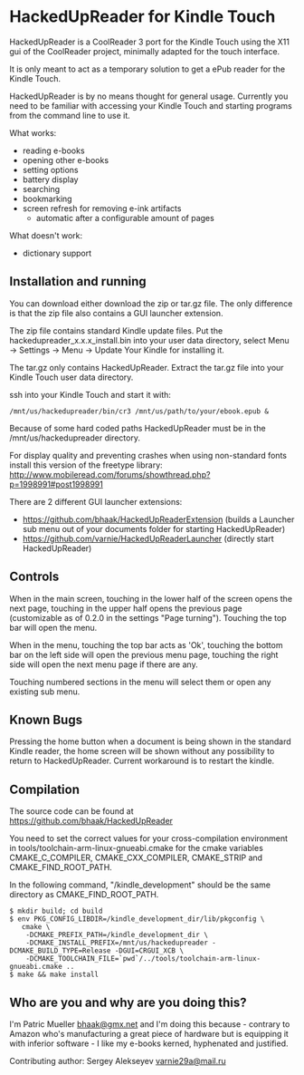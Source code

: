 HackedUpReader for Kindle Touch
===============================

HackedUpReader is a CoolReader 3 port for the Kindle Touch using the X11
gui of the CoolReader project, minimally adapted for the touch interface.

It is only meant to act as a temporary solution to get a ePub reader for
the Kindle Touch.

HackedUpReader is by no means thought for general usage. Currently you
need to be familiar with accessing your Kindle Touch and starting
programs from the command line to use it.

What works:
 - reading e-books
 - opening other e-books
 - setting options
 - battery display
 - searching
 - bookmarking
 - screen refresh for removing e-ink artifacts
   * automatic after a configurable amount of pages

What doesn't work:
 - dictionary support


Installation and running
------------------------
You can download either download the zip or tar.gz file. The only
difference is that the zip file also contains a GUI launcher
extension.

The zip file contains standard Kindle update files. Put the
hackedupreader_x.x.x_install.bin into your user data directory,
select Menu -> Settings -> Menu -> Update Your Kindle for installing
it.


The tar.gz only contains HackedUpReader. Extract the tar.gz file into
your Kindle Touch user data directory.

ssh into your Kindle Touch and start it with:

    /mnt/us/hackedupreader/bin/cr3 /mnt/us/path/to/your/ebook.epub &

Because of some hard coded paths HackedUpReader must be in
the /mnt/us/hackedupreader directory.


For display quality and preventing crashes when using non-standard fonts install this version of the freetype library: http://www.mobileread.com/forums/showthread.php?p=1998991#post1998991


There are 2 different GUI launcher extensions:
 - https://github.com/bhaak/HackedUpReaderExtension (builds a Launcher sub menu out of your documents folder for starting HackedUpReader)
 - https://github.com/varnie/HackedUpReaderLauncher (directly start HackedUpReader)


Controls
--------
When in the main screen, touching in the lower half of the screen
opens the next page, touching in the upper half opens the previous
page (customizable as of 0.2.0 in the settings "Page turning").
Touching the top bar will open the menu.

When in the menu, touching the top bar acts as 'Ok', touching the
bottom bar on the left side will open the previous menu page,
touching the right side will open the next menu page if there are any.

Touching numbered sections in the menu will select them or open any
existing sub menu.


Known Bugs
----------
Pressing the home button when a document is being shown in the standard
Kindle reader, the home screen will be shown without any possibility to
return to HackedUpReader. Current workaround is to restart the kindle.


Compilation
------------
The source code can be found at https://github.com/bhaak/HackedUpReader

You need to set the correct values for your cross-compilation
environment in tools/toolchain-arm-linux-gnueabi.cmake for the cmake
variables CMAKE_C_COMPILER, CMAKE_CXX_COMPILER, CMAKE_STRIP and
CMAKE_FIND_ROOT_PATH.

In the following command, "/kindle_development" should be the same
directory as CMAKE_FIND_ROOT_PATH.

    $ mkdir build; cd build
    $ env PKG_CONFIG_LIBDIR=/kindle_development_dir/lib/pkgconfig \
       cmake \
        -DCMAKE_PREFIX_PATH=/kindle_development_dir \
        -DCMAKE_INSTALL_PREFIX=/mnt/us/hackedupreader -DCMAKE_BUILD_TYPE=Release -DGUI=CRGUI_XCB \
        -DCMAKE_TOOLCHAIN_FILE=`pwd`/../tools/toolchain-arm-linux-gnueabi.cmake ..
    $ make && make install


Who are you and why are you doing this?
---------------------------------------
I'm Patric Mueller <bhaak@gmx.net> and I'm doing this because - contrary
to Amazon who's manufacturing a great piece of hardware but is equipping
it with inferior software - I like my e-books kerned, hyphenated and
justified.

Contributing author: Sergey Alekseyev <varnie29a@mail.ru>
